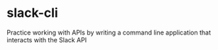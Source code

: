 # slack-cli
Practice working with APIs by writing a command line application that interacts with the Slack API
